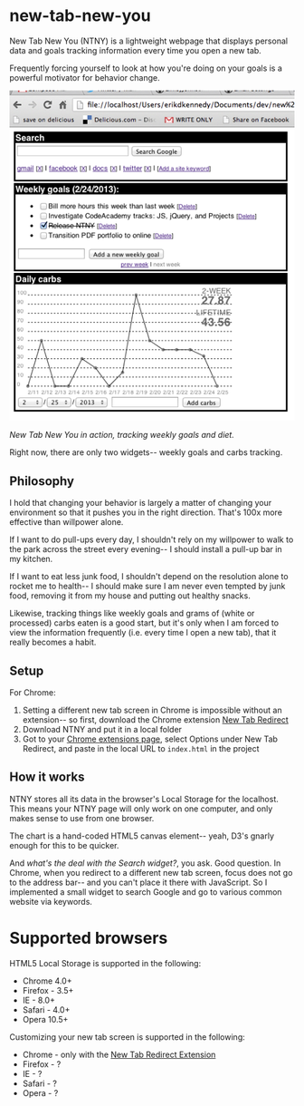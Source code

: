 # new-tab-new-you

New Tab New You (NTNY) is a lightweight webpage that displays personal data and goals tracking information every time you open a new tab.

Frequently forcing yourself to look at how you're doing on your goals is a powerful motivator for behavior change.

![New Tab New You in action](screenshot1.png)

*New Tab New You in action, tracking weekly goals and diet.*

Right now, there are only two widgets-- weekly goals and carbs tracking.

## Philosophy

I hold that changing your behavior is largely a matter of changing your environment so that it pushes you in the right direction.  That's 100x more effective than willpower alone.

If I want to do pull-ups every day, I shouldn't rely on my willpower to walk to the park across the street every evening-- I should install a pull-up bar in my kitchen.

If I want to eat less junk food, I shouldn't depend on the resolution alone to rocket me to health-- I should make sure I am never even tempted by junk food, removing it from my house and putting out healthy snacks.

Likewise, tracking things like weekly goals and grams of (white or processed) carbs eaten is a good start, but it's only when I am forced to view the information frequently (i.e. every time I open a new tab), that it really becomes a habit.

## Setup

For Chrome:

1. Setting a different new tab screen in Chrome is impossible without an extension-- so first, download the Chrome extension [New Tab Redirect](https://chrome.google.com/webstore/detail/new-tab-redirect/icpgjfneehieebagbmdbhnlpiopdcmna)
2. Download NTNY and put it in a local folder
3. Got to your [Chrome extensions page](chrome://extensions/), select Options under New Tab Redirect, and paste in the local URL to `index.html` in the project

## How it works

NTNY stores all its data in the browser's Local Storage for the localhost.  This means your NTNY page will only work on one computer, and only makes sense to use from one browser.

The chart is a hand-coded HTML5 canvas element-- yeah, D3's gnarly enough for this to be quicker.

And *what's the deal with the Search widget?*, you ask.  Good question.  In Chrome, when you redirect to a different new tab screen, focus does not go to the address bar-- and you can't place it there with JavaScript.  So I implemented a small widget to search Google and go to various common website via keywords.

# Supported browsers

HTML5 Local Storage is supported in the following:

* Chrome 4.0+
* Firefox - 3.5+
* IE - 8.0+
* Safari - 4.0+
* Opera 10.5+

Customizing your new tab screen is supported in the following:

* Chrome - only with the [New Tab Redirect Extension](https://chrome.google.com/webstore/detail/new-tab-redirect/icpgjfneehieebagbmdbhnlpiopdcmna)
* Firefox - ?
* IE - ?
* Safari - ?
* Opera - ?